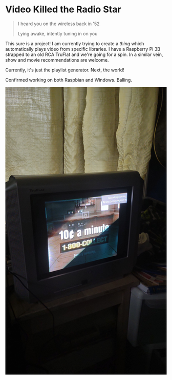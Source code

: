 # Video Killed the Radio Star

> I heard you on the wireless back in '52
>
> Lying awake, intently tuning in on you

This sure is a project! I am currently trying to create a *thing* which automatically plays video from specific libraries.
I have a Raspberry Pi 3B strapped to an old RCA TruFlat and we're going for a spin. In a similar vein, show and movie recommendations
are welcome. 

Currently, it's just the playlist generator. Next, the world!

Confirmed working on both Raspbian and Windows. Balling.

![IMG_20240724_161838_998.jpg](img/IMG_20240724_161838_998.jpg)
